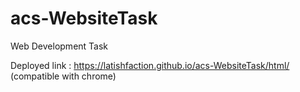 # acs-WebsiteTask
Web Development Task

Deployed link : https://latishfaction.github.io/acs-WebsiteTask/html/ (compatible with chrome)
